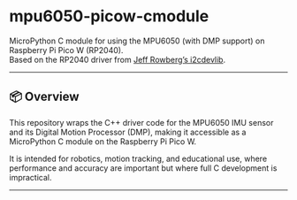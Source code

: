 # mpu6050-picow-cmodule

MicroPython C module for using the MPU6050 (with DMP support) on Raspberry Pi Pico W (RP2040).  
Based on the RP2040 driver from [Jeff Rowberg’s i2cdevlib](https://github.com/jrowberg/i2cdevlib).

---

## 📦 Overview

This repository wraps the C++ driver code for the MPU6050 IMU sensor and its Digital Motion Processor (DMP), making it accessible as a MicroPython C module on the Raspberry Pi Pico W.

It is intended for robotics, motion tracking, and educational use, where performance and accuracy are important but where full C development is impractical.

---
